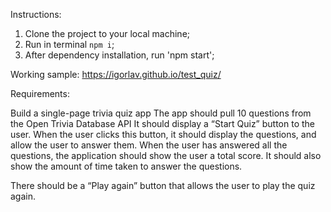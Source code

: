 Instructions:
1) Clone the project to your local machine;
2) Run in terminal `npm i`;
3) After dependency installation, run 'npm start';

Working sample: https://igorlav.github.io/test_quiz/

Requirements:

Build a single-page trivia quiz app
The app should pull 10 questions from the Open Trivia Database API
It should display a “Start Quiz” button to the user.
When the user clicks this button, it should display the questions, and allow the user to answer them.
When the user has answered all the questions, the application should show the user a total score. It should also show the amount of time taken to answer the questions.

There should be a “Play again” button that allows the user to play the quiz again.

